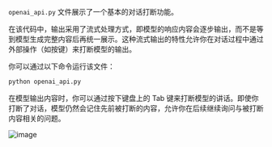 `openai_api.py` 文件展示了一个基本的对话打断功能。

在该代码中，输出采用了流式处理方式，即模型的响应内容会逐步输出，而不是等到模型生成完整内容后再统一展示。这种流式输出的特性允许你在对话过程中通过外部操作（如按键）来打断模型的输出。

你可以通过以下命令运行该文件：

```bash
python openai_api.py

```
在模型输出内容时，你可以通过按下键盘上的 Tab 键来打断模型的讲话。即使你打断了对话，模型仍然会记住先前被打断的内容，允许你在后续继续询问与被打断内容相关的问题。

![image](https://github.com/user-attachments/assets/0fd63100-bff4-408f-bba2-0990e06e47b7)
